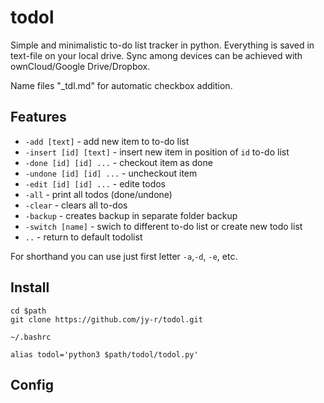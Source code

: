 # todol

Simple and minimalistic to-do list tracker in python. Everything is saved in text-file on your local drive. Sync among devices can be achieved with ownCloud/Google Drive/Dropbox. 

Name files "_tdl.md" for automatic checkbox addition. 

## Features 

- `-add [text]` - add new item to to-do list
- `-insert [id] [text]` - insert new item in position of `id` to-do list
- `-done [id] [id] ...` - checkout item as done
- `-undone [id] [id] ...` - uncheckout item
- `-edit [id] [id] ...` - edite todos
- `-all` - print all todos (done/undone) 
- `-clear` - clears all to-dos
- `-backup` - creates backup in separate folder backup
- `-switch [name]` - swich to different to-do list or create new todo list
- `..` - return to default todolist

For shorthand you can use just first letter `-a`,`-d`, `-e`, etc.

## Install 

```
cd $path
git clone https://github.com/jy-r/todol.git
```

`~/.bashrc`

```
alias todol='python3 $path/todol/todol.py'
```

## Config 


